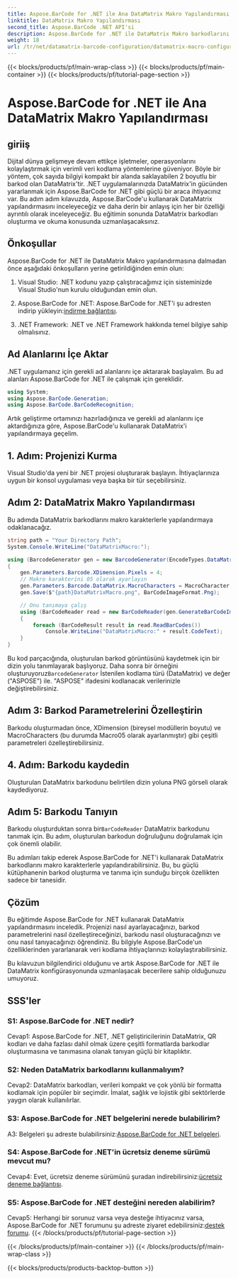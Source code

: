 ```yaml
---
title: Aspose.BarCode for .NET ile Ana DataMatrix Makro Yapılandırması
linktitle: DataMatrix Makro Yapılandırması
second_title: Aspose.BarCode .NET API'si
description: Aspose.BarCode for .NET ile DataMatrix Makro barkodlarını nasıl yapılandıracağınızı öğrenin. .NET uygulamalarınızda DataMatrix barkodlarını oluşturun, özelleştirin ve tanıyın.
weight: 18
url: /tr/net/datamatrix-barcode-configuration/datamatrix-macro-configuration/
---
```


{{< blocks/products/pf/main-wrap-class >}}
{{< blocks/products/pf/main-container >}}
{{< blocks/products/pf/tutorial-page-section >}}

# Aspose.BarCode for .NET ile Ana DataMatrix Makro Yapılandırması

## giriiş

Dijital dünya gelişmeye devam ettikçe işletmeler, operasyonlarını kolaylaştırmak için verimli veri kodlama yöntemlerine güveniyor. Böyle bir yöntem, çok sayıda bilgiyi kompakt bir alanda saklayabilen 2 boyutlu bir barkod olan DataMatrix'tir. .NET uygulamalarınızda DataMatrix'in gücünden yararlanmak için Aspose.BarCode for .NET gibi güçlü bir araca ihtiyacınız var. Bu adım adım kılavuzda, Aspose.BarCode'u kullanarak DataMatrix yapılandırmasını inceleyeceğiz ve daha derin bir anlayış için her bir özelliği ayrıntılı olarak inceleyeceğiz. Bu eğitimin sonunda DataMatrix barkodları oluşturma ve okuma konusunda uzmanlaşacaksınız.

## Önkoşullar

Aspose.BarCode for .NET ile DataMatrix Makro yapılandırmasına dalmadan önce aşağıdaki önkoşulların yerine getirildiğinden emin olun:

1. Visual Studio: .NET kodunu yazıp çalıştıracağımız için sisteminizde Visual Studio'nun kurulu olduğundan emin olun.

2.  Aspose.BarCode for .NET: Aspose.BarCode for .NET'i şu adresten indirip yükleyin:[indirme bağlantısı](https://releases.aspose.com/barcode/net/).

3. .NET Framework: .NET ve .NET Framework hakkında temel bilgiye sahip olmalısınız.

## Ad Alanlarını İçe Aktar

.NET uygulamanız için gerekli ad alanlarını içe aktararak başlayalım. Bu ad alanları Aspose.BarCode for .NET ile çalışmak için gereklidir.

```csharp
using System;
using Aspose.BarCode.Generation;
using Aspose.BarCode.BarCodeRecognition;
```

Artık geliştirme ortamınızı hazırladığınıza ve gerekli ad alanlarını içe aktardığınıza göre, Aspose.BarCode'u kullanarak DataMatrix'i yapılandırmaya geçelim.

## 1. Adım: Projenizi Kurma

Visual Studio'da yeni bir .NET projesi oluşturarak başlayın. İhtiyaçlarınıza uygun bir konsol uygulaması veya başka bir tür seçebilirsiniz.

## Adım 2: DataMatrix Makro Yapılandırması

Bu adımda DataMatrix barkodlarını makro karakterlerle yapılandırmaya odaklanacağız.

```csharp
string path = "Your Directory Path";
System.Console.WriteLine("DataMatrixMacro:");

using (BarcodeGenerator gen = new BarcodeGenerator(EncodeTypes.DataMatrix, "ASPOSE"))
{
    gen.Parameters.Barcode.XDimension.Pixels = 4;
    // Makro karakterini 05 olarak ayarlayın
    gen.Parameters.Barcode.DataMatrix.MacroCharacters = MacroCharacter.Macro05;
    gen.Save($"{path}DataMatrixMacro.png", BarCodeImageFormat.Png);

    // Onu tanımaya çalış
    using (BarCodeReader read = new BarCodeReader(gen.GenerateBarCodeImage(), DecodeType.DataMatrix))
    {
        foreach (BarCodeResult result in read.ReadBarCodes())
            Console.WriteLine("DataMatrixMacro:" + result.CodeText);
    }
}
```

 Bu kod parçacığında, oluşturulan barkod görüntüsünü kaydetmek için bir dizin yolu tanımlayarak başlıyoruz. Daha sonra bir örneğini oluşturuyoruz`BarcodeGenerator` İstenilen kodlama türü (DataMatrix) ve değer ("ASPOSE") ile. "ASPOSE" ifadesini kodlanacak verilerinizle değiştirebilirsiniz.

## Adım 3: Barkod Parametrelerini Özelleştirin

Barkodu oluşturmadan önce, XDimension (bireysel modüllerin boyutu) ve MacroCharacters (bu durumda Macro05 olarak ayarlanmıştır) gibi çeşitli parametreleri özelleştirebilirsiniz.

## 4. Adım: Barkodu kaydedin

Oluşturulan DataMatrix barkodunu belirtilen dizin yoluna PNG görseli olarak kaydediyoruz.

## Adım 5: Barkodu Tanıyın

 Barkodu oluşturduktan sonra bir`BarCodeReader` DataMatrix barkodunu tanımak için. Bu adım, oluşturulan barkodun doğruluğunu doğrulamak için çok önemli olabilir.

Bu adımları takip ederek Aspose.BarCode for .NET'i kullanarak DataMatrix barkodlarını makro karakterlerle yapılandırabilirsiniz. Bu, bu güçlü kütüphanenin barkod oluşturma ve tanıma için sunduğu birçok özellikten sadece bir tanesidir.

## Çözüm

Bu eğitimde Aspose.BarCode for .NET kullanarak DataMatrix yapılandırmasını inceledik. Projenizi nasıl ayarlayacağınızı, barkod parametrelerini nasıl özelleştireceğinizi, barkodu nasıl oluşturacağınızı ve onu nasıl tanıyacağınızı öğrendiniz. Bu bilgiyle Aspose.BarCode'un özelliklerinden yararlanarak veri kodlama ihtiyaçlarınızı kolaylaştırabilirsiniz.

Bu kılavuzun bilgilendirici olduğunu ve artık Aspose.BarCode for .NET ile DataMatrix konfigürasyonunda uzmanlaşacak becerilere sahip olduğunuzu umuyoruz.

## SSS'ler

### S1: Aspose.BarCode for .NET nedir?

Cevap1: Aspose.BarCode for .NET, .NET geliştiricilerinin DataMatrix, QR kodları ve daha fazlası dahil olmak üzere çeşitli formatlarda barkodlar oluşturmasına ve tanımasına olanak tanıyan güçlü bir kitaplıktır.

### S2: Neden DataMatrix barkodlarını kullanmalıyım?

Cevap2: DataMatrix barkodları, verileri kompakt ve çok yönlü bir formatta kodlamak için popüler bir seçimdir. İmalat, sağlık ve lojistik gibi sektörlerde yaygın olarak kullanılırlar.

### S3: Aspose.BarCode for .NET belgelerini nerede bulabilirim?

 A3: Belgeleri şu adreste bulabilirsiniz:[Aspose.BarCode for .NET belgeleri](https://reference.aspose.com/barcode/net/).

### S4: Aspose.BarCode for .NET'in ücretsiz deneme sürümü mevcut mu?

 Cevap4: Evet, ücretsiz deneme sürümünü şuradan indirebilirsiniz:[ücretsiz deneme bağlantısı](https://releases.aspose.com/).

### S5: Aspose.BarCode for .NET desteğini nereden alabilirim?

 Cevap5: Herhangi bir sorunuz varsa veya desteğe ihtiyacınız varsa, Aspose.BarCode for .NET forumunu şu adreste ziyaret edebilirsiniz:[destek forumu](https://forum.aspose.com/c/barcode/13).
{{< /blocks/products/pf/tutorial-page-section >}}

{{< /blocks/products/pf/main-container >}}
{{< /blocks/products/pf/main-wrap-class >}}

{{< blocks/products/products-backtop-button >}}
